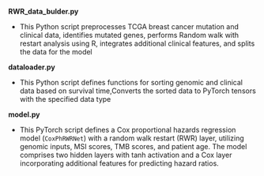 **RWR_data_bulder.py** 

- This Python script preprocesses TCGA breast cancer mutation and clinical data, identifies mutated genes, performs Random walk with restart analysis using R, integrates additional clinical features, and splits the data for the  model

**dataloader.py**
- This Python script defines functions for sorting genomic and clinical data based on survival time,Converts the sorted data to PyTorch tensors with the specified data type

**model.py**
- This PyTorch script defines a Cox proportional hazards regression model (`CoxPhRWRNet`) with a random walk restart (RWR) layer, utilizing genomic inputs, MSI scores, TMB scores, and patient age. The model comprises two hidden layers with tanh activation and a Cox layer incorporating additional features for predicting hazard ratios.
